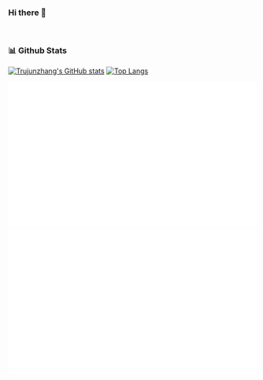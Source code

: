 ### Hi there 👋

<br>


### 📊 Github Stats
[![Trujunzhang's GitHub stats](https://github-readme-stats.vercel.app/api?username=trujunzhang)](https://github.com/anuraghazra/github-readme-stats)
[![Top Langs](https://github-readme-stats.vercel.app/api/top-langs/?username=trujunzhang)](https://github.com/anuraghazra/github-readme-stats)

<a href='https://github.com/trujunzhang/github-stats-transparent'>
  
![Stats Overview](https://raw.githubusercontent.com/trujunzhang/github-stats-transparent/output/generated/overview.svg)
![Most Used Languages](https://raw.githubusercontent.com/trujunzhang/github-stats-transparent/output/generated/languages.svg)


